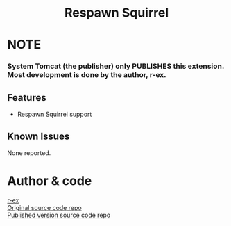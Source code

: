 # <p align='center'>Respawn Squirrel</p>

# NOTE
### System Tomcat (the publisher) only PUBLISHES this extension. Most development is done by the author, r-ex.

## Features

- Respawn Squirrel support

## Known Issues

None reported.

# Author & code
[r-ex](https://github.com/r-ex)  
[Original source code repo](https://github.com/r-ex/vscode-squirrel-re)  
[Published version source code repo](https://github.com/systemtomcat/vscode-rspn-squirrel)
